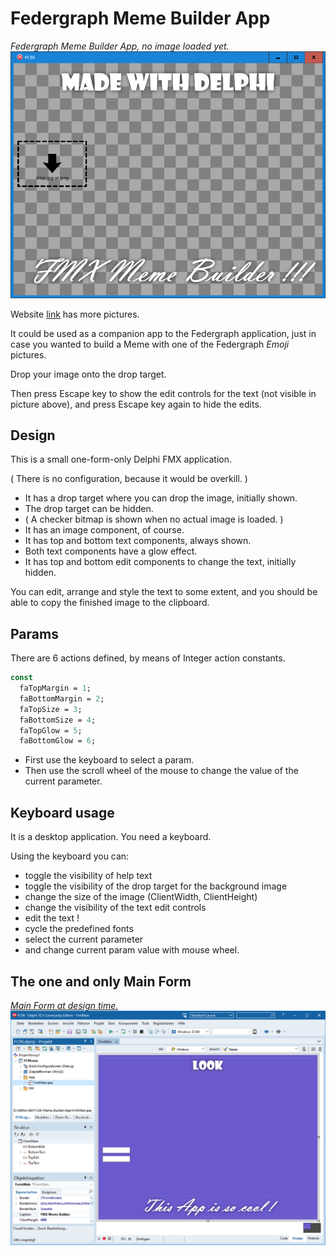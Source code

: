 # Federgraph Meme Builder App

*Federgraph Meme Builder App, no image loaded yet.*<br>
![Meme Builder](images/Meme-Builder-03.png)

Website [link](https://federgraph.de/federgraph-meme-builder-source.html) has more pictures.

It could be used as a companion app to the Federgraph application,
just in case you wanted to build a Meme with one of the Federgraph *Emoji* pictures.

Drop your image onto the drop target.

Then press Escape key to show the edit controls for the text (not visible in picture above),
and press Escape key again to hide the edits.

## Design

This is a small one-form-only Delphi FMX application.

( There is no configuration, because it would be overkill. )

- It has a drop target where you can drop the image, initially shown.
- The drop target can be hidden.
- ( A checker bitmap is shown when no actual image is loaded. )
- It has an image component, of course.
- It has top and bottom text components, always shown.
- Both text components have a glow effect.
- It has top and bottom edit components to change the text, initially hidden.

You can edit, arrange and style the text to some extent,
and you should be able to copy the finished image to the clipboard. 

## Params

There are 6 actions defined, by means of Integer action constants.

```pascal
const
  faTopMargin = 1;
  faBottomMargin = 2;
  faTopSize = 3;
  faBottomSize = 4;
  faTopGlow = 5;
  faBottomGlow = 6;
```

- First use the keyboard to select a param.
- Then use the scroll wheel of the mouse to change the value of the current parameter.

## Keyboard usage

It is a desktop application. You need a keyboard.

Using the keyboard you can:

- toggle the visibility of help text
- toggle the visibility of the drop target for the background image
- change the size of the image (ClientWidth, ClientHeight)
- change the visibility of the text edit controls
- edit the text !
- cycle the predefined fonts
- select the current parameter
- and change current param value with mouse wheel.

## The one and only Main Form

<a href="images/Meme-Builder-02.png">*Main Form at design time.*<br>
![Meme Builder](images/Meme-Builder-02.png)</a>